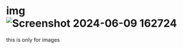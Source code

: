# img ![Screenshot 2024-06-09 162724](https://github.com/mahfujulhoque12/Imgs/assets/109509856/e9a3fe68-4e48-44ca-a457-8dcfd2194bd6)

this is only for images
